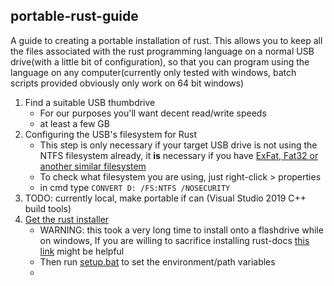 portable-rust-guide
-------------------
  
A guide to creating a portable installation of rust.  This allows you to keep all the files associated with the rust programming language on a normal USB drive(with a little bit of configuration), so that you can program using the language on any computer(currently only tested with windows, batch scripts provided obviously only work on 64 bit windows)  
  
1. Find a suitable USB thumbdrive
   + For our purposes you'll want decent read/write speeds
   + at least a few GB
2. Configuring the USB's filesystem for Rust
   + This step is only necessary if your target USB drive is not using the NTFS filesystem already,  it **is** necessary if you have [ExFat, Fat32 or another similar filesystem](https://github.com/rust-lang/rustup/issues/2680)
   + To check what filesystem you are using, just right-click > properties
   + in cmd type ```CONVERT D: /FS:NTFS /NOSECURITY```
3. TODO: currently local, make portable if can (Visual Studio 2019 C++ build tools)
4. [Get the rust installer](https://www.rust-lang.org/tools/install)
   + WARNING: this took a very long time to install onto a flashdrive while on windows, If you are willing to sacrifice installing rust-docs [this link](https://github.com/rust-lang/rustup/issues/2444) might be helpful 
   + Then run [setup.bat](https://github.com/TheBluePineapple/portable-rust-guide/blob/main/setup.bat) to set the environment/path variables
   + 

